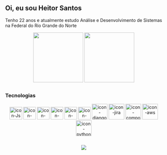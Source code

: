   ## Oi, eu sou Heitor Santos
 <p> Tenho 22 anos e
  atualmente estudo Análise e Desenvolvimento de Sistemas na Federal do Rio Grande do Norte </p>
<div align='center'> 
  <img height="160em" src="https://github-readme-stats.vercel.app/api?username=heitor-coelho&show_icons=true&theme=tokyonight"/>
  <img height="160em" src="https://github-readme-stats.vercel.app/api/top-langs/?username=heitor-coelho&layout=compact&theme=tokyonight&count_private=true"/>
</div>

##
### Tecnologias
<div align="center">
  <img height="40px" width="40px" src="https://cdn.jsdelivr.net/gh/devicons/devicon/icons/javascript/javascript-original.svg" alt="icon-Js"/>
  <img height="40px" width="40px" src="https://cdn.jsdelivr.net/gh/devicons/devicon/icons/html5/html5-plain-wordmark.svg" alt="icon-Html"/>
  <img height="40px" width="40px" src="https://cdn.jsdelivr.net/gh/devicons/devicon/icons/css3/css3-original-wordmark.svg" alt="icon-Css"/>
  <img height="40px" width="40px" src="https://cdn.jsdelivr.net/gh/devicons/devicon/icons/mongodb/mongodb-original-wordmark.svg"  alt="icon-mongodb"/>
  <img height="40px" width="40px" src="https://cdn.jsdelivr.net/gh/devicons/devicon/icons/mysql/mysql-original-wordmark.svg"  alt="icon-mysql"/>
   <img height="40px" width="40px" src="https://cdn.jsdelivr.net/gh/devicons/devicon/icons/docker/docker-original-wordmark.svg"  alt="icon-docker"/>
  <img height="50px" width="50px" src="https://img.icons8.com/color/344/django.png"  alt="icon-django"/>
  <img height="50px" width="50px" src="https://img.icons8.com/color/344/jira.png"  alt="icon-jira"/>
  <img height="50px" width="50px" src="https://img.icons8.com/fluency/344/docker.png"  alt="icon-compose"/>
  <img height="50px" width="50px" src="https://img.icons8.com/material/344/amazon-web-services.png"  alt="icon-aws"/>
   <img height="50px" width="50px" src="https://cdn.jsdelivr.net/gh/devicons/devicon/icons/python/python-original.svg"  alt="icon-python"/>
</div>

##

<div align="center">
<a href="https://www.linkedin.com/in/heitor-coelho-60772916b/">
<img src="https://img.shields.io/badge/LinkedIn-0077B5?style=for-the-badge&logo=linkedin&logoColor=white"/>
</a>
</div>

##



